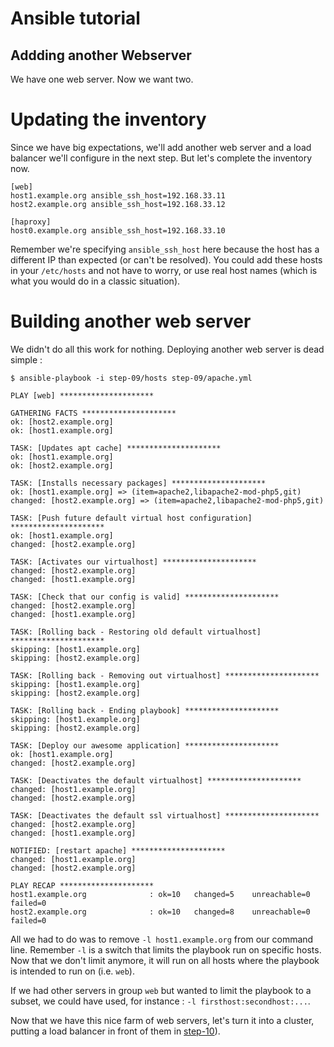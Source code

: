 Ansible tutorial
================

Addding another Webserver
-------------------------

We have one web server. Now we want two.

# Updating the inventory

Since we have big expectations, we'll add another web server and a load
balancer we'll configure in the next step. But let's complete the inventory now.

    [web]
    host1.example.org ansible_ssh_host=192.168.33.11
    host2.example.org ansible_ssh_host=192.168.33.12

    [haproxy]
    host0.example.org ansible_ssh_host=192.168.33.10

Remember we're specifying `ansible_ssh_host` here because the host has a
different IP than expected (or can't be resolved). You could add these hosts
in your `/etc/hosts` and not have to  worry, or use real host names (which is
what you would do in a classic situation).

# Building another web server

We didn't do all this work for nothing. Deploying another web server is dead 
simple :

    $ ansible-playbook -i step-09/hosts step-09/apache.yml

    PLAY [web] ********************* 

    GATHERING FACTS ********************* 
    ok: [host2.example.org]
    ok: [host1.example.org]

    TASK: [Updates apt cache] ********************* 
    ok: [host1.example.org]
    ok: [host2.example.org]

    TASK: [Installs necessary packages] ********************* 
    ok: [host1.example.org] => (item=apache2,libapache2-mod-php5,git)
    changed: [host2.example.org] => (item=apache2,libapache2-mod-php5,git)

    TASK: [Push future default virtual host configuration] ********************* 
    ok: [host1.example.org]
    changed: [host2.example.org]

    TASK: [Activates our virtualhost] ********************* 
    changed: [host2.example.org]
    changed: [host1.example.org]

    TASK: [Check that our config is valid] ********************* 
    changed: [host2.example.org]
    changed: [host1.example.org]

    TASK: [Rolling back - Restoring old default virtualhost] ********************* 
    skipping: [host1.example.org]
    skipping: [host2.example.org]

    TASK: [Rolling back - Removing out virtualhost] ********************* 
    skipping: [host1.example.org]
    skipping: [host2.example.org]

    TASK: [Rolling back - Ending playbook] ********************* 
    skipping: [host1.example.org]
    skipping: [host2.example.org]

    TASK: [Deploy our awesome application] ********************* 
    ok: [host1.example.org]
    changed: [host2.example.org]

    TASK: [Deactivates the default virtualhost] ********************* 
    changed: [host1.example.org]
    changed: [host2.example.org]

    TASK: [Deactivates the default ssl virtualhost] ********************* 
    changed: [host2.example.org]
    changed: [host1.example.org]

    NOTIFIED: [restart apache] ********************* 
    changed: [host1.example.org]
    changed: [host2.example.org]

    PLAY RECAP ********************* 
    host1.example.org              : ok=10   changed=5    unreachable=0    failed=0    
    host2.example.org              : ok=10   changed=8    unreachable=0    failed=0    

All we had to do was to remove `-l host1.example.org` from our command line. Remember 
`-l` is a switch that limits the playbook run on specific hosts. Now that we don't 
limit anymore, it will run on all hosts where the playbook is intended to run on 
(i.e. `web`).

If we had other servers in group `web` but wanted to limit the playbook to a subset, 
we could have used, for instance : `-l firsthost:secondhost:...`.

Now that we have this nice farm of web servers, let's turn it into a cluster,
putting a load balancer in front of them in [step-10](https://github.com/leucos/ansible-tuto/tree/master/step-10)).

